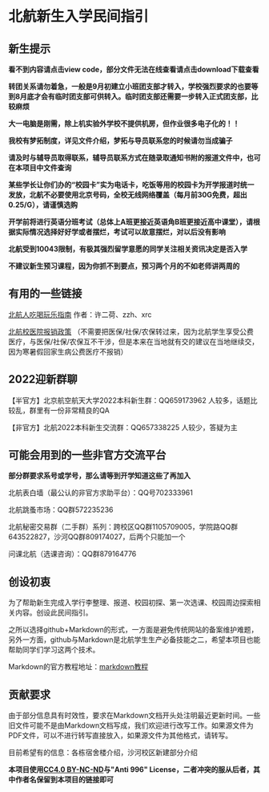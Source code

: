 # 北航新生入学民间指引

## 新生提示
**看不到内容请点击view code，部分文件无法在线查看请点击download下载查看**

**转团关系请勿着急，一般是9月初建立小班团支部才转入，学校强烈要求的也要等到8月底才会有临时团支部可供转入。临时团支部还需要一步转入正式团支部，比较麻烦**

**大一电脑是刚需，除上机实验外学校不提供机房，但作业很多电子化的！！**

**我校有梦拓制度，详见文件介绍，梦拓与导员联系您的时候请勿当成骗子**

**请及时与辅导员取得联系，辅导员联系方式在随录取通知书附的报道文件中，也可在本项目中文件查询**

**某些学长让你们办的“校园卡”实为电话卡，吃饭等用的校园卡为开学报道时统一发放，北航不必要使用北京号码，全校无线网络覆盖（每月前30G免费，超出0.25/G），请谨慎选购**

**开学前将进行英语分班考试（总体上A班更接近英语角B班更接近高中课堂），请根据实际情况选择好好学或者摆烂，考试可以故意摆烂，对以后没有影响**

**北航受到10043限制，有极其强烈留学意愿的同学关注相关资讯决定是否入学**

**不建议新生预习课程，因为你抓不到要点，预习两个月的不如老师讲两周的**

## 有用的一些链接

[北航人吃喝玩乐指南](https://zzh-cycling.github.io/2022/07/29/BUAAer%E5%90%83%E5%96%9D%E7%8E%A9%E4%B9%90%E6%8C%87%E5%8D%97/) 作者：许二荷、zzh、xrc

[北航校医院报销政策](https://mp.weixin.qq.com/mp/homepage?search_click_id=5291460620131035441-1659256133177-248193&__biz=MzAxMzkxOTk5Nw==&hid=1&sn=2e8785303d1bf5b27ca2fda5b260df2e&scene=18) （不需要把医保/社保/农保转过来，因为北航学生享受公费医疗，与医保/社保/农保互不干涉，但是本来在当地就有交的建议在当地继续交，因为寒暑假回家生病公费医疗不报销）

## 2022迎新群聊

【半官方】北京航空航天大学2022本科新生群：QQ659173962 人较多，话题比较乱，群里有一份非常精良的QA

【非官方】北航2022本科新生交流群：QQ657338225 人较少，答疑为主

## 可能会用到的一些非官方交流平台

**部分群要求系号或学号，那么请等到开学知道这些了再加入**

北航表白墙（最公认的非官方求助平台）：QQ号702333961

北航跳蚤市场：QQ群572235236

北航秘密交易群（二手群）系列：跨校区QQ群1105709005，学院路QQ群643522827，沙河QQ群809174027，后两个只能加一个

问课北航（选课咨询）：QQ群879164776

## 创设初衷

为了帮助新生完成入学行李整理、报道、校园初探、第一次选课、校园周边探索相关内容。创设此民间指引。

之所以选择github+Markdown的形式，一方面是避免传统网站的备案维护难题，另外一方面，github与Markdown是北航学生生产必备技能之二，希望本项目也能帮助同学们学习这两个技术。

Markdown的官方教程地址：[markdown教程](https://markdown.com.cn/)

## 贡献要求

由于部分信息具有时效性，要求在Markdown文档开头处注明最近更新时间。一些旧文件可能不是由Markdown文档写成，我们欢迎进行改写工作。如果源文件为PDF文件，可以不进行转写直接放入，如果源文件为其他格式，请转写。

目前希望有的信息：各栋宿舍楼介绍，沙河校区新建部分介绍

**本项目使用[CC4.0 BY-NC-ND](https://creativecommons.org/licenses/by-nc-nd/4.0/)与"Anti 996" License，二者冲突的服从后者，其中作者名保留到本项目的链接即可**


